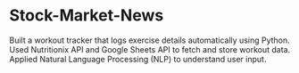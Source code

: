 # Stock-Market-News
Built a workout tracker that logs exercise details automatically using Python. Used Nutritionix API and Google Sheets API to fetch and store workout data. Applied Natural Language Processing (NLP) to understand user input.
